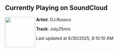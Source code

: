 ## Currently Playing on SoundCloud

[<img align="left" width="100" src="https://i1.sndcdn.com/artworks-8YUJbypf0Kj4BaS7-TrwJaw-t500x500.jpg">](https://soundcloud.com/41rossco/july25mix)

**Artist**: DJ.Rossco 

**Track**: July25mix

Last updated at 6/30/2025, 8:10:10 AM
